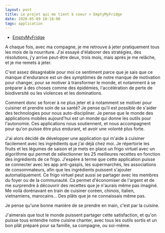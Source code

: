 ```yaml
---
layout: post
title: Le projet qui me tient à coeur > EmptyMyFridge
date: 2020-05-09 10:18:00
tags: application
---
```


- [EmptyMyFridge](https://www.emptymyfridge.com)

A chaque fois, avec ma compagne, je me retrouve à jeter pratiquement tous les mois de la nourriture. J'ai essayé d'élaborer des stratégies, des résolutions, j'y arrive peut-être deux, trois mois, mais après je me relâche, et je me remets à jeter.

C'est assez désagréable pour moi ce sentiment parce que je sais que ce manque d'endurance est un des symptômes de notre manque de motivation pour changer, pour se motiver à transformer le monde, et notamment à se préparer à des choses comme des épidémies, l'accélération de perte de biodiversité ou les violences et les dominations.

Comment donc se forcer à ne plus jeter et à notamment se motiver pour cuisiner et prendre soin de sa santé? Je pense qu'il est possible de s'aider des technologies pour nous auto-discipliner. Je pense que le monde des applications mobiles aujourd'hui est un monde qui donne les outils pour l'autonomie. Ces applications nous soutiennent, et nous accompagnent pour qu'on puisse être plus endurant, et avoir une volonté plus forte.

J'ai alors décidé de développer une application qui m'aide à cuisiner facilement avec les ingrédients que j'ai déjà chez moi. Je répertorie les fruits et les légumes de saison et je mets en place un frigo virtuel avec un algorithme qui permet de sélectionner les 25 meilleures recettes en fonction des ingrédients de ce frigo. J'espère à terme que cette application puisse se connecter avec les app anti-gaspis, les supermarchés, les associations de consommateurs, afin que les ingrédients puissent s'ajouter automatiquement. Ce frigo virtuel peut aussi se partager avec les membres du foyer ou de la communauté. Ca permet d'économiser de l'argent et de me surprendre à découvrir des recettes que je n'aurais même pas imaginé. Me voilà dorénavant en train de cuisiner coréen, chinois, italien, vietnamiens, marocains... Des plâts que je ne connaissais même pas.

Je pense qu'une bonne manière de se prendre en main, c'est par la cuisine. 

J'aimerais que tout le monde puissent partager cette satisfaction, et qu'on puisse tous entendre notre cuisine chanter, avec tous les outils sortis et un bon plât préparé pour sa famille, sa compagne, ou soi-même.
